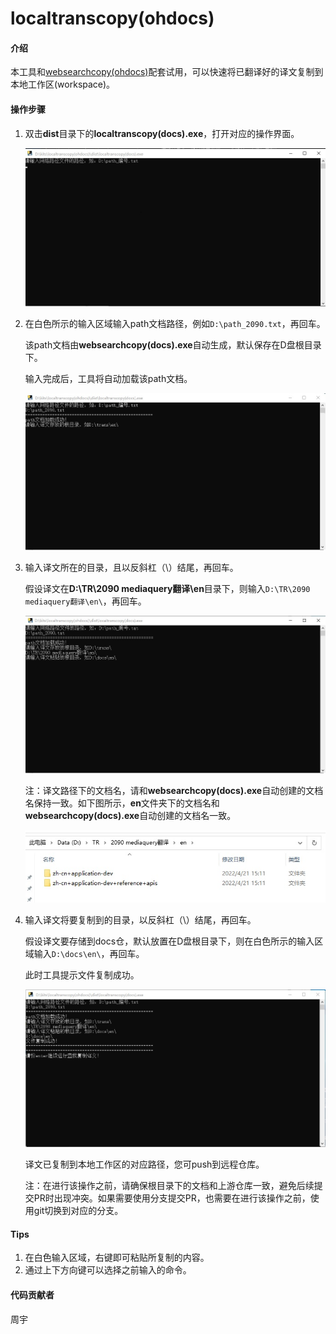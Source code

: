 # localtranscopy(ohdocs)

#### 介绍
本工具和[websearchcopy(ohdocs)](../websearchcopy(ohdocs)/dist/websearchcopy(docs).exe)配套试用，可以快速将已翻译好的译文复制到本地工作区(workspace)。

#### 操作步骤

1. 双击**dist**目录下的**localtranscopy(docs).exe**，打开对应的操作界面。

   ![](figures/localtranscopy-1.png)

2. 在白色所示的输入区域输入path文档路径，例如`D:\path_2090.txt`，再回车。

   该path文档由**websearchcopy(docs).exe**自动生成，默认保存在D盘根目录下。

   输入完成后，工具将自动加载该path文档。

   ![](figures/localtranscopy-5.png)

3. 输入译文所在的目录，且以反斜杠（\）结尾，再回车。

   假设译文在**D:\TR\2090 mediaquery翻译\en**目录下，则输入`D:\TR\2090 mediaquery翻译\en\`，再回车。

   ![](figures/localtranscopy-2.png)
   
   注：译文路径下的文档名，请和**websearchcopy(docs).exe**自动创建的文档名保持一致。如下图所示，**en**文件夹下的文档名和**websearchcopy(docs).exe**自动创建的文档名一致。
   
   ![](figures/localtranscopy-4.png)
   
4. 输入译文将要复制到的目录，以反斜杠（\）结尾，再回车。

   假设译文要存储到docs仓，默认放置在D盘根目录下，则在白色所示的输入区域输入`D:\docs\en\`，再回车。

   此时工具提示文件复制成功。

   ![](figures\localtranscopy-3.png)
   
   译文已复制到本地工作区的对应路径，您可push到远程仓库。
   
   注：在进行该操作之前，请确保根目录下的文档和上游仓库一致，避免后续提交PR时出现冲突。如果需要使用分支提交PR，也需要在进行该操作之前，使用git切换到对应的分支。

#### Tips

1.  在白色输入区域，右键即可粘贴所复制的内容。
2.  通过上下方向键可以选择之前输入的命令。

#### 代码贡献者
周宇
